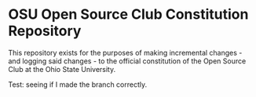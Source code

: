 # OSU Open Source Club Constitution Repository

This repository exists for the purposes of making incremental changes - and logging said
changes - to the official constitution of the Open Source Club at the Ohio State University.

Test: seeing if I made the branch correctly.
